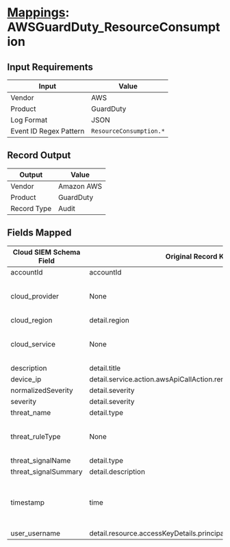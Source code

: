 # [Mappings](README.md): AWSGuardDuty_ResourceConsumption

## Input Requirements

|Input|Value|
|-----|-----|
|Vendor|AWS|
|Product|GuardDuty|
|Log Format|JSON|
|Event ID Regex Pattern|`ResourceConsumption.*`|

## Record Output

|Output|Value|
|------|-----|
|Vendor|Amazon AWS|
|Product|GuardDuty|
|Record Type|Audit|

## Fields Mapped

|Cloud SIEM Schema Field|Original Record Key|Notes|
|-----------------------|-------------------|-----|
|accountId|accountId||
|cloud_provider|None|The static text `AWS` is populated in this schema field.|
|cloud_region|detail.region||
|cloud_service|None|The static text `GuardDuty` is populated in this schema field.|
|description|detail.title||
|device_ip|detail.service.action.awsApiCallAction.remoteIpDetails.ipAddressV4||
|normalizedSeverity|detail.severity||
|severity|detail.severity||
|threat_name|detail.type||
|threat_ruleType|None|The static text `direct` is populated in this schema field.|
|threat_signalName|detail.type||
|threat_signalSummary|detail.description||
|timestamp|time|We expect the orginal record value of `time` is in the format `yyyy-MM-dd'T'HH:mm:ss'Z'`|
|user_username|detail.resource.accessKeyDetails.principalId||

